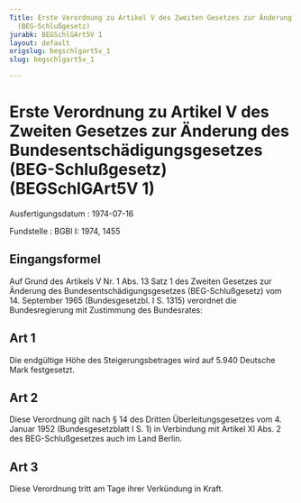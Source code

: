 ```yaml
---
Title: Erste Verordnung zu Artikel V des Zweiten Gesetzes zur Änderung des Bundesentschädigungsgesetzes
  (BEG-Schlußgesetz)
jurabk: BEGSchlGArt5V 1
layout: default
origslug: begschlgart5v_1
slug: begschlgart5v_1

---
```


# Erste Verordnung zu Artikel V des Zweiten Gesetzes zur Änderung des Bundesentschädigungsgesetzes (BEG-Schlußgesetz) (BEGSchlGArt5V 1)

Ausfertigungsdatum
:   1974-07-16

Fundstelle
:   BGBl I: 1974, 1455



## Eingangsformel

Auf Grund des Artikels V Nr. 1 Abs. 13 Satz 1 des Zweiten Gesetzes zur Änderung des Bundesentschädigungsgesetzes (BEG-Schlußgesetz) vom 14. September 1965 (Bundesgesetzbl. I S. 1315) verordnet die Bundesregierung mit Zustimmung des Bundesrates:


## Art 1

Die endgültige Höhe des Steigerungsbetrages wird auf 5.940 Deutsche Mark festgesetzt.


## Art 2

Diese Verordnung gilt nach § 14 des Dritten Überleitungsgesetzes vom 4. Januar 1952 (Bundesgesetzblatt I S. 1) in Verbindung mit Artikel XI Abs. 2 des BEG-Schlußgesetzes auch im Land Berlin.


## Art 3

Diese Verordnung tritt am Tage ihrer Verkündung in Kraft.

